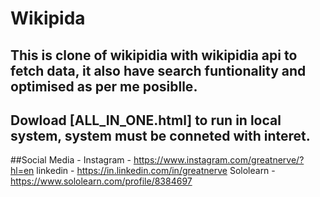 # Wikipida
## This is clone of wikipidia with wikipidia api to fetch data, it also have search funtionality and optimised as per me posiblle.
## Dowload [ALL_IN_ONE.html] to run in local system, system must be conneted with interet.

##Social Media -
Instagram - https://www.instagram.com/greatnerve/?hl=en
linkedin - https://in.linkedin.com/in/greatnerve
Sololearn - https://www.sololearn.com/profile/8384697

